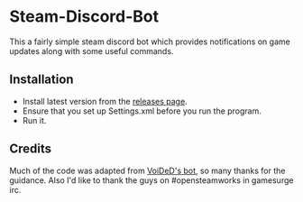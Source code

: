 # Steam-Discord-Bot
This a fairly simple steam discord bot which provides notifications on game updates along with some useful commands. 

## Installation
- Install latest version from the [releases page](https://github.com/Headline22/Steam-Discord-Bot/releases/tag/Steam-Discord-Bot-v1.0.6).
- Ensure that you set up Settings.xml before you run the program.
- Run it.

## Credits 
Much of the code was adapted from [VoiDeD's bot](https://github.com/VoiDeD/steam-irc-bot/), so many thanks for the guidance. Also I'd like to thank the guys on #opensteamworks in gamesurge irc.
